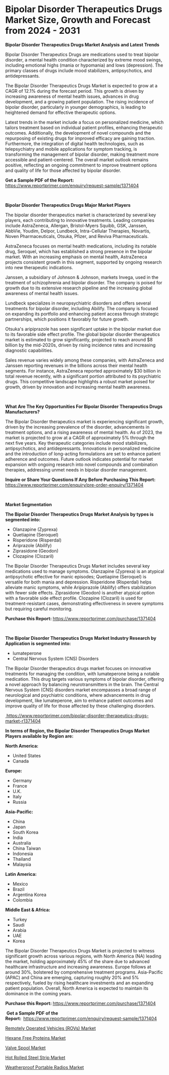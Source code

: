 <p><h1>Bipolar Disorder Therapeutics Drugs Market Size, Growth and Forecast from 2024 - 2031</h1></p><p><strong>Bipolar Disorder Therapeutics Drugs Market Analysis and Latest Trends</strong></p>
<p><p>Bipolar Disorder Therapeutics Drugs are medications used to treat bipolar disorder, a mental health condition characterized by extreme mood swings, including emotional highs (mania or hypomania) and lows (depression). The primary classes of drugs include mood stabilizers, antipsychotics, and antidepressants. </p><p>The Bipolar Disorder Therapeutics Drugs Market is expected to grow at a CAGR of 12.1% during the forecast period. This growth is driven by increasing awareness of mental health issues, advances in drug development, and a growing patient population. The rising incidence of bipolar disorder, particularly in younger demographics, is leading to heightened demand for effective therapeutic options. </p><p>Latest trends in the market include a focus on personalized medicine, which tailors treatment based on individual patient profiles, enhancing therapeutic outcomes. Additionally, the development of novel compounds and the repurposing of existing drugs for improved efficacy are gaining traction. Furthermore, the integration of digital health technologies, such as telepsychiatry and mobile applications for symptom tracking, is transforming the management of bipolar disorder, making treatment more accessible and patient-centered. The overall market outlook remains positive, reflecting an ongoing commitment to improve treatment options and quality of life for those affected by bipolar disorder.</p></p>
<p><strong>Get a Sample PDF of the Report:&nbsp;</strong> <a href="https://www.reportprimer.com/enquiry/request-sample/1371404">https://www.reportprimer.com/enquiry/request-sample/1371404</a></p>
<p>&nbsp;</p>
<p><strong>Bipolar Disorder Therapeutics Drugs Major Market Players</strong></p>
<p><p>The bipolar disorder therapeutics market is characterized by several key players, each contributing to innovative treatments. Leading companies include AstraZeneca, Allergan, Bristol-Myers Squibb, GSK, Janssen, AbbVie, Youdim, Delpor, Lundbeck, Intra-Cellular Therapies, Novartis, Noven Pharmaceuticals, Otsuka, Pfizer, and Reviva Pharmaceuticals.</p><p>AstraZeneca focuses on mental health medications, including its notable drug, Seroquel, which has established a strong presence in the bipolar market. With an increasing emphasis on mental health, AstraZeneca projects consistent growth in this segment, supported by ongoing research into new therapeutic indications.</p><p>Janssen, a subsidiary of Johnson & Johnson, markets Invega, used in the treatment of schizophrenia and bipolar disorder. The company is poised for growth due to its extensive research pipeline and the increasing global awareness of mental health issues.</p><p>Lundbeck specializes in neuropsychiatric disorders and offers several treatments for bipolar disorder, including Abilify. The company is focused on expanding its portfolio and enhancing patient access through strategic partnerships, which positions it favorably for future growth.</p><p>Otsuka's aripiprazole has seen significant uptake in the bipolar market due to its favorable side effect profile. The global bipolar disorder therapeutics market is estimated to grow significantly, projected to reach around $8 billion by the mid-2020s, driven by rising incidence rates and increasing diagnostic capabilities.</p><p>Sales revenue varies widely among these companies, with AstraZeneca and Janssen reporting revenues in the billions across their mental health segments. For instance, AstraZeneca reported approximately $30 billion in total revenue recently, with a significant portion attributed to its psychiatric drugs. This competitive landscape highlights a robust market poised for growth, driven by innovation and increasing mental health awareness.</p></p>
<p>&nbsp;</p>
<p><strong>What Are The Key Opportunities For Bipolar Disorder Therapeutics Drugs Manufacturers?</strong></p>
<p><p>The Bipolar Disorder therapeutics market is experiencing significant growth, driven by the increasing prevalence of the disorder, advancements in treatment options, and a rising awareness of mental health. As of 2023, the market is projected to grow at a CAGR of approximately 5% through the next five years. Key therapeutic categories include mood stabilizers, antipsychotics, and antidepressants. Innovations in personalized medicine and the introduction of long-acting formulations are set to enhance patient adherence and outcomes. Future outlook indicates potential for market expansion with ongoing research into novel compounds and combination therapies, addressing unmet needs in bipolar disorder management.</p></p>
<p><strong>Inquire or Share Your Questions If Any Before Purchasing This Report:</strong> <a href="https://www.reportprimer.com/enquiry/pre-order-enquiry/1371404">https://www.reportprimer.com/enquiry/pre-order-enquiry/1371404</a></p>
<p>&nbsp;</p>
<p><strong>Market Segmentation</strong></p>
<p><strong>The Bipolar Disorder Therapeutics Drugs Market Analysis by types is segmented into:</strong></p>
<p><ul><li>Olanzapine (Zyprexa)</li><li>Quetiapine (Seroquel)</li><li>Risperidone (Risperdal)</li><li>Ariprazole (Abilify)</li><li>Ziprasidone (Geodon)</li><li>Clozapine (Clozaril)</li></ul></p>
<p><p>The Bipolar Disorder Therapeutics Drugs Market includes several key medications used to manage symptoms. Olanzapine (Zyprexa) is an atypical antipsychotic effective for manic episodes; Quetiapine (Seroquel) is versatile for both mania and depression. Risperidone (Risperdal) helps alleviate manic symptoms, while Aripiprazole (Abilify) offers stabilization with fewer side effects. Ziprasidone (Geodon) is another atypical option with a favorable side effect profile. Clozapine (Clozaril) is used for treatment-resistant cases, demonstrating effectiveness in severe symptoms but requiring careful monitoring.</p></p>
<p><strong>Purchase this Report:&nbsp;</strong><a href="https://www.reportprimer.com/purchase/1371404">https://www.reportprimer.com/purchase/1371404</a></p>
<p>&nbsp;</p>
<p><strong>The Bipolar Disorder Therapeutics Drugs Market Industry Research by Application is segmented into:</strong></p>
<p><ul><li>lumateperone</li><li>Central Nervous System (CNS) Disorders</li></ul></p>
<p><p>The Bipolar Disorder therapeutics drugs market focuses on innovative treatments for managing the condition, with lumateperone being a notable medication. This drug targets various symptoms of bipolar disorder, offering a novel approach by balancing neurotransmitters in the brain. The Central Nervous System (CNS) disorders market encompasses a broad range of neurological and psychiatric conditions, where advancements in drug development, like lumateperone, aim to enhance patient outcomes and improve quality of life for those affected by these challenging disorders.</p></p>
<p><a href="https://www.reportprimer.com/bipolar-disorder-therapeutics-drugs-market-r1371404">&nbsp;https://www.reportprimer.com/bipolar-disorder-therapeutics-drugs-market-r1371404</a></p>
<p><strong>In terms of Region, the Bipolar Disorder Therapeutics Drugs Market Players available by Region are:</strong></p>
<p>
    <p> <strong> North America: </strong>
        <ul>
            <li>United States</li>
            <li>Canada</li>
        </ul>
        </p> 
    <p> <strong> Europe: </strong>
        <ul>
            <li>Germany</li>
            <li>France</li>
            <li>U.K.</li>
            <li>Italy</li>
            <li>Russia</li>
        </ul>
        </p> 
    <p> <strong> Asia-Pacific: </strong>
        <ul>
            <li>China</li>
            <li>Japan</li>
            <li>South Korea</li>
            <li>India</li>
            <li>Australia</li>
            <li>China Taiwan</li>
            <li>Indonesia</li>
            <li>Thailand</li>
            <li>Malaysia</li>
        </ul>
        </p> 
    <p> <strong> Latin America: </strong>
        <ul>
            <li>Mexico</li>
            <li>Brazil</li>
            <li>Argentina Korea</li>
            <li>Colombia</li>
        </ul>
        </p> 
    <p> <strong> Middle East & Africa: </strong>
        <ul>
            <li>Turkey</li>
            <li>Saudi</li>
            <li>Arabia</li>
            <li>UAE</li>
            <li>Korea</li>
        </ul>
    </p>
    </p>
<p><p>The Bipolar Disorder Therapeutics Drugs Market is projected to witness significant growth across various regions, with North America (NA) leading the market, holding approximately 45% of the share due to advanced healthcare infrastructure and increasing awareness. Europe follows at around 30%, bolstered by comprehensive treatment programs. Asia-Pacific (APAC) and China are emerging, capturing roughly 20% and 5% respectively, fueled by rising healthcare investments and an expanding patient population. Overall, North America is expected to maintain its dominance in the coming years.</p></p>
<p><strong>Purchase this Report: </strong><a href="https://www.reportprimer.com/purchase/1371404">https://www.reportprimer.com/purchase/1371404</a></p>
<p>&nbsp;<strong>Get a Sample PDF of the Report:&nbsp;&nbsp;</strong><a href="https://www.reportprimer.com/enquiry/request-sample/1371404">https://www.reportprimer.com/enquiry/request-sample/1371404</a></p>
<p><strong></strong></p>
<p><p><a href="https://medium.com/@edwardherrera731/what-is-influencing-the-future-of-remotely-operated-vehicles-rovs-af2364aa6dae?postPublishedType=repub">Remotely Operated Vehicles (ROVs) Market</a></p><p><a href="https://issuu.com/reportprime-2/docs/hexane-free-proteins-market-size-20_574c7ff7efc9d3">Hexane Free Proteins Market</a></p><p><a href="https://www.linkedin.com/pulse/navigating-global-valve-spool-market-from-trends-strategy-dglme?trackingId=Vns%2BE1i2TOyLBBUzHL6arg%3D%3D">Valve Spool Market</a></p><p><a href="https://www.linkedin.com/pulse/hot-rolled-steel-strip-market-global-share-ranking-overall-vb2ze?trackingId=LhGsziJtQZqLwpntzd%2FINQ%3D%3D">Hot Rolled Steel Strip Market</a></p><p><a href="https://github.com/jeffreybishop26/Market-Research-Report-List-1/blob/main/weatherproof-portable-radios-market.md">Weatherproof Portable Radios Market</a></p></p>